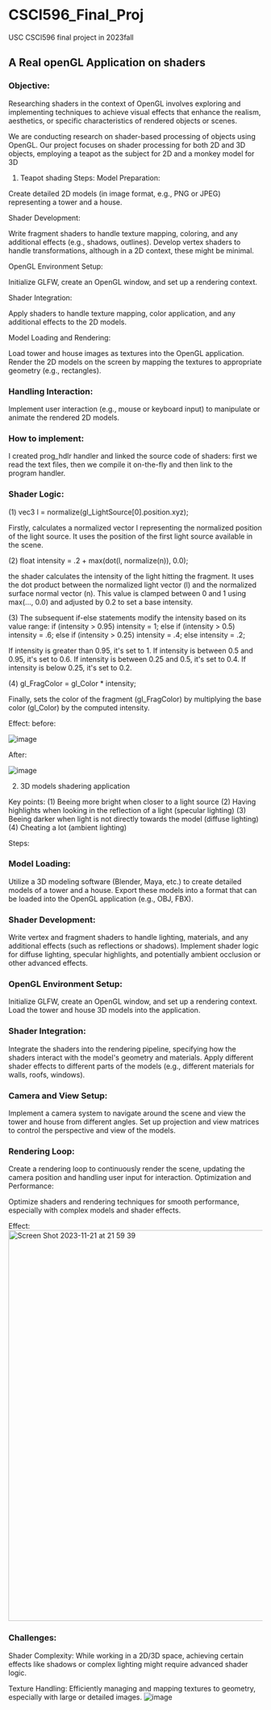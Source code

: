 # CSCI596_Final_Proj
USC CSCI596 final project in 2023fall 


## A Real openGL Application on shaders

### Objective:

Researching shaders in the context of OpenGL involves exploring and implementing techniques to achieve visual effects that enhance the realism, aesthetics, or specific characteristics of rendered objects or scenes.

We are conducting research on shader-based processing of objects using OpenGL. Our project focuses on shader processing for both 2D and 3D objects, employing a teapot as the subject for 2D and a monkey model for 3D

1. Teapot shading 
Steps:
Model Preparation:

Create detailed 2D models (in image format, e.g., PNG or JPEG) representing a tower and a house.

Shader Development:

Write fragment shaders to handle texture mapping, coloring, and any additional effects (e.g., shadows, outlines).
Develop vertex shaders to handle transformations, although in a 2D context, these might be minimal.

OpenGL Environment Setup:

Initialize GLFW, create an OpenGL window, and set up a rendering context.

Shader Integration:

Apply shaders to handle texture mapping, color application, and any additional effects to the 2D models.

Model Loading and Rendering:

Load tower and house images as textures into the OpenGL application.
Render the 2D models on the screen by mapping the textures to appropriate geometry (e.g., rectangles).

### Handling Interaction:

Implement user interaction (e.g., mouse or keyboard input) to manipulate or animate the rendered 2D models.

### How to implement: 
I created prog_hdlr handler and linked the source code of shaders: first we read the text files, then we compile it on-the-fly and then link to the program handler.

### Shader Logic:
(1) vec3 l = normalize(gl_LightSource[0].position.xyz);

Firstly, calculates a normalized vector l representing the normalized position of the light source. It uses the position of the first light source available in the scene.

(2) float intensity = .2 + max(dot(l, normalize(n)), 0.0);

the shader calculates the intensity of the light hitting the fragment. It uses the dot product between the normalized light vector (l) and the normalized surface normal vector (n). This value is clamped between 0 and 1 using max(..., 0.0) and adjusted by 0.2 to set a base intensity.

(3) The subsequent if-else statements modify the intensity based on its value range:
if (intensity > 0.95)
        intensity = 1;
    else if (intensity > 0.5)
        intensity = .6;
    else if (intensity > 0.25)
        intensity = .4;
    else
        intensity = .2;

If intensity is greater than 0.95, it's set to 1.
If intensity is between 0.5 and 0.95, it's set to 0.6.
If intensity is between 0.25 and 0.5, it's set to 0.4.
If intensity is below 0.25, it's set to 0.2.

(4) gl_FragColor = gl_Color * intensity;

Finally, sets the color of the fragment (gl_FragColor) by multiplying the base color (gl_Color) by the computed intensity.

Effect:
before:

![image](https://github.com/KatherineWang0527/CSCI596_Final_Proj/assets/62502208/4e2eb437-00aa-4cce-9019-75c3ac643f03)


After:

![image](https://github.com/KatherineWang0527/CSCI596_Final_Proj/assets/62502208/86542a87-1a35-4495-80d2-00f12b813534)

 


2. 3D models shadering application

Key points:
        (1) Beeing more bright when closer to a light source
        (2) Having highlights when looking in the reflection of a light (specular lighting)
        (3) Beeing darker when light is not directly towards the model (diffuse lighting)
        (4) Cheating a lot (ambient lighting)

Steps:

### Model Loading:

Utilize a 3D modeling software (Blender, Maya, etc.) to create detailed models of a tower and a house.
Export these models into a format that can be loaded into the OpenGL application (e.g., OBJ, FBX).

### Shader Development:

Write vertex and fragment shaders to handle lighting, materials, and any additional effects (such as reflections or shadows).
Implement shader logic for diffuse lighting, specular highlights, and potentially ambient occlusion or other advanced effects.

### OpenGL Environment Setup:

Initialize GLFW, create an OpenGL window, and set up a rendering context.
Load the tower and house 3D models into the application.

### Shader Integration:

Integrate the shaders into the rendering pipeline, specifying how the shaders interact with the model's geometry and materials.
Apply different shader effects to different parts of the models (e.g., different materials for walls, roofs, windows).

### Camera and View Setup:

Implement a camera system to navigate around the scene and view the tower and house from different angles.
Set up projection and view matrices to control the perspective and view of the models.

### Rendering Loop:

Create a rendering loop to continuously render the scene, updating the camera position and handling user input for interaction.
Optimization and Performance:

Optimize shaders and rendering techniques for smooth performance, especially with complex models and shader effects.

Effect:
<img width="773" alt="Screen Shot 2023-11-21 at 21 59 39" src="https://github.com/KatherineWang0527/CSCI596_Final_Proj/assets/89505559/4c5e64ea-e1c0-422f-bf2f-890f34ad0e24">


### Challenges:
Shader Complexity: While working in a 2D/3D space, achieving certain effects like shadows or complex lighting might require advanced shader logic.

Texture Handling: Efficiently managing and mapping textures to geometry, especially with large or detailed images.
![image](https://github.com/KatherineWang0527/CSCI596_Final_Proj/assets/62502208/128cab68-ae94-40ca-82ce-c4f48b3ffd6e)
